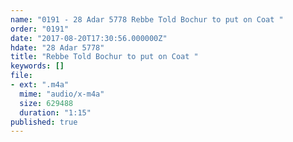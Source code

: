 ```yaml
---
name: "0191 - 28 Adar 5778 Rebbe Told Bochur to put on Coat "
order: "0191"
date: "2017-08-20T17:30:56.000000Z"
hdate: "28 Adar 5778"
title: "Rebbe Told Bochur to put on Coat "
keywords: []
file:
- ext: ".m4a"
  mime: "audio/x-m4a"
  size: 629488
  duration: "1:15"
published: true
---
```


